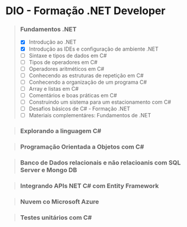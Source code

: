 # DIO - Formação .NET Developer

> ### Fundamentos .NET
> * [x] Introdução ao .NET
> * [x] Introdução as IDEs e configuração de ambiente .NET
> * [ ] Sintaxe e tipos de dados em C#
> * [ ] Tipos de operadores em C#
> * [ ] Operadores aritméticos em C#
> * [ ] Conhecendo as estruturas de repetição em C#
> * [ ] Conhecendo a organização de um programa C#
> * [ ] Array e listas em C#
> * [ ] Comentários e boas práticas em C#
> * [ ] Construindo um sistema para um estacionamento com C#
> * [ ] Desafios básicos de C# - Formação .NET
> * [ ] Materiais complementáres: Fundamentos de .NET

> ### Explorando a linguagem C#

> ### Programação Orientada a Objetos com C#

> ### Banco de Dados relacionais e não relacioanis com SQL Server e Mongo DB

> ### Integrando APIs NET C# com Entity Framework

> ### Nuvem co Microsoft Azure

> ### Testes unitários com C#
